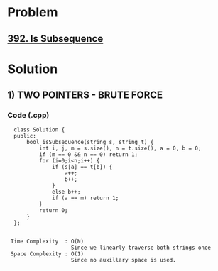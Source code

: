 # Problem

## [392. Is Subsequence](https://leetcode.com/problems/is-subsequence/)


# Solution 

## 1) TWO POINTERS - BRUTE FORCE

  
     
   ### Code (.cpp)
   
      class Solution {
      public:
          bool isSubsequence(string s, string t) {
              int i, j, m = s.size(), n = t.size(), a = 0, b = 0;
              if (m == 0 && n == 0) return 1;
              for (i=0;i<n;i++) {
                  if (s[a] == t[b]) {
                      a++;
                      b++;
                  }
                  else b++;
                  if (a == m) return 1;
              }
              return 0;
          }
      };
      
      
     Time Complexity  : O(N) 
                        Since we linearly traverse both strings once
     Space Complexity : O(1)
                        Since no auxillary space is used.
